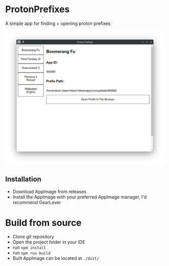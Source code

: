 # ProtonPrefixes

A simple app for finding + opening proton prefixes

![app](./screenshots/app1.png)

## Installation

- Download AppImage from releases
- Install the AppImage with your preferred AppImage manager, I'd recommend GearLever

# Build from source

- Clone git repository
- Open the project folder in your IDE
- run `npm install`
- run `npm run build`
- Built AppImage can be located at `./dist/`
